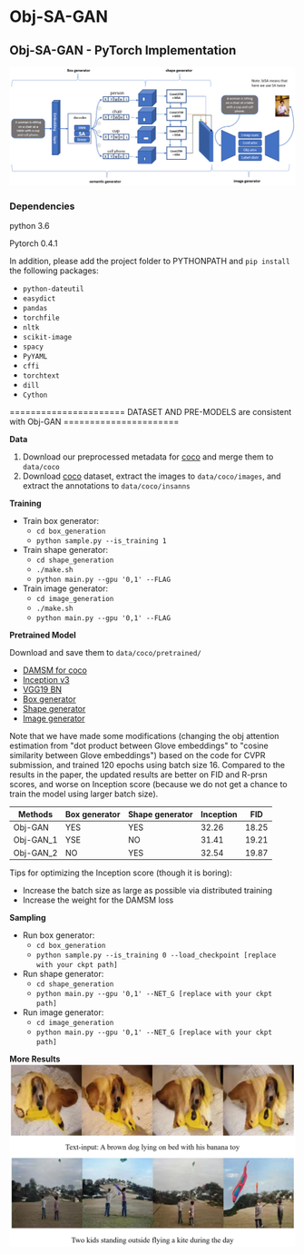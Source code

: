 # Obj-SA-GAN
## Obj-SA-GAN - PyTorch Implementation

<img src="overall.png"/>

### Dependencies
python 3.6

Pytorch 0.4.1

In addition, please add the project folder to PYTHONPATH and `pip install` the following packages:
- `python-dateutil`
- `easydict`
- `pandas`
- `torchfile`
- `nltk`
- `scikit-image`
- `spacy`
- `PyYAML`
- `cffi`
- `torchtext`
- `dill`
- `Cython`

====================== DATASET AND PRE-MODELS are consistent with Obj-GAN ======================

**Data**

1. Download our preprocessed metadata for [coco](https://drive.google.com/open?id=1GbZESaDwkpV8gH2gyo1bUogPtYu1QEPF) and merge them to `data/coco`
2. Download [coco](http://cocodataset.org/#download) dataset, extract the images to `data/coco/images`, and extract the annotations to `data/coco/insanns`

**Training**

- Train box generator:
  - `cd box_generation`
  - `python sample.py --is_training 1`
- Train shape generator:
  - `cd shape_generation`
  - `./make.sh`
  - `python main.py --gpu '0,1' --FLAG`
- Train image generator:
  - `cd image_generation`
  - `./make.sh`
  - `python main.py --gpu '0,1' --FLAG`

**Pretrained Model**

Download and save them to `data/coco/pretrained/`
- [DAMSM for coco](https://drive.google.com/open?id=1zIrXCE9F6yfbEJIbNP5-YrEe2pZcPSGJ)
- [Inception v3](https://download.pytorch.org/models/inception_v3_google-1a9a5a14.pth)
- [VGG19 BN](https://download.pytorch.org/models/vgg19_bn-c79401a0.pth)
- [Box generator](https://drive.google.com/file/d/1OTZDywt1UGzUykAXBXmvVA6aAlQzbMjv/view?usp=sharing)
- [Shape generator](https://drive.google.com/file/d/1vyfXxh4eC1ccs9XNhC8OIylErhwLdvmN/view?usp=sharing)
- [Image generator](https://drive.google.com/file/d/1BWXJT5Wg0x0Ajatgb2VdSQG14ndG8CGM/view?usp=sharing)

Note that we have made some modifications (changing the obj attention estimation from "dot product between Glove embeddings" to "cosine similarity between Glove embeddings") based on the code for CVPR submission, and trained 120 epochs using batch size 16. Compared to the results in the paper, the updated results are better on FID and R-prsn scores, and worse on Inception score (because we do not get a chance to train the model using larger batch size).

| Methods  | Box generator | Shape generator |Inception | FID |
| ------------- |  ------------- | ------------- | ------------- | ------------- |
| Obj-GAN | YES | YES | 32.26 | 18.25 |
| Obj-GAN_1 | YSE | NO  | 31.41 | 19.21 |
| Obj-GAN_2 | NO  | YES | 32.54 | 19.87 |

Tips for optimizing the Inception score (though it is boring):
- Increase the batch size as large as possible via distributed training
- Increase the weight for the DAMSM loss

**Sampling**

- Run box generator:
  - `cd box_generation`
  - `python sample.py --is_training 0 --load_checkpoint [replace with your ckpt path]`
- Run shape generator:
  - `cd shape_generation`
  - `python main.py --gpu '0,1' --NET_G [replace with your ckpt path]`
- Run image generator:
  - `cd image_generation`
  - `python main.py --gpu '0,1' --NET_G [replace with your ckpt path]`

**More Results**
<img src="Results.png"/>

